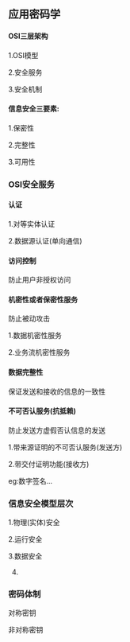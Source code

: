 ## 应用密码学

#### OSI三层架构

1.OSI模型

2.安全服务

3.安全机制

#### 信息安全三要素:

1.保密性

2.完整性

3.可用性

### OSI安全服务

#### 认证

1.对等实体认证

2.数据源认证(单向通信)

#### 访问控制

防止用户非授权访问

#### 机密性或者保密性服务

防止被动攻击

1.数据机密性服务

2.业务流机密性服务

#### 数据完整性

保证发送和接收的信息的一致性

#### 不可否认服务(抗抵赖)

防止发送方虚假否认信息的发送

1.带来源证明的不可否认服务(发送方)

2.带交付证明功能(接收方)

eg:数字签名...

### 信息安全模型层次

1.物理(实体)安全

2.运行安全

3.数据安全

4.

### 密码体制

对称密钥

非对称密钥





